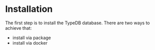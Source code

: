 # Installation

The first step is to install the TypeDB database.
There are two ways to achieve that:
* install via package
* install via docker


